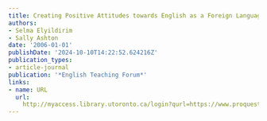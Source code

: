 ```yaml
---
title: Creating Positive Attitudes towards English as a Foreign Language
authors:
- Selma Elyildirim
- Sally Ashton
date: '2006-01-01'
publishDate: '2024-10-10T14:22:52.624216Z'
publication_types:
- article-journal
publication: '*English Teaching Forum*'
links:
- name: URL
  url: 
    http://myaccess.library.utoronto.ca/login?qurl=https://www.proquest.com/docview/1826539094?accountid=14771&bdid=38382&_bd=akOvyCqcIdWkP9Z9yJxBfzEsR%2Fw%3D
---
```

